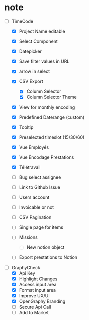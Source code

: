 # note
- [ ] TimeCode
  - [x] Project Name editable
  - [x] Select Component
  - [x] Datepicker
  - [x] Save filter values in URL
  - [x] arrow in select
  - [x] CSV Export
    - [x] Column Selector
    - [x] Column Selector Theme
  - [x] View for monthly encoding
  - [x] Predefined Daterange (custom)
  - [x] Tooltip
  - [x] Preselected timeslot (15/30/60)
  - [x] Vue Employés
  - [x] Vue Encodage Prestations
  - [x] Télétravail
  - [ ] Bug select assignee
  - [ ] Link to Github Issue
  - [ ] Users account
  - [ ] Invoicable or not
  - [ ] CSV Pagination
  - [ ] Single page for items
  - [ ] Missions
    - [ ] New notion object
  - [ ] Export prestations to Notion

  
- [ ] GraphyCheck
  - [x] Api Key
  - [x] Highlight Changes
  - [x] Access input area
  - [x] Format input area
  - [x] Improve UX/UI
  - [x] OpenGraphy Branding
  - [ ] Secure Api Call
  - [ ] Add to Market
